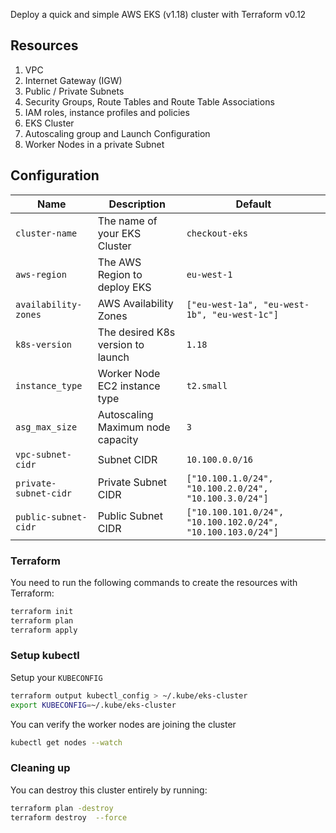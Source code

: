 Deploy a quick and simple AWS EKS (v1.18) cluster with Terraform v0.12 

## Resources

1. VPC
2. Internet Gateway (IGW)
3. Public / Private Subnets
4. Security Groups, Route Tables and Route Table Associations
5. IAM roles, instance profiles and policies
6. EKS Cluster
7. Autoscaling group and Launch Configuration
8. Worker Nodes in a private Subnet

## Configuration

| Name                      | Description                        | Default                                                                                                                                                                                                                                                                                                                                                                                                          |
| ------------------------- | ---------------------------------- | ---------------------------------------------------------------------------------------------------------------------------------------------------------------------------------------------------------------------------------------------------------------------------------------------------------------------------------------------------------------------------------------------------------------- |
| `cluster-name`            | The name of your EKS Cluster       | `checkout-eks`                                                                                                                                                                                                                                                                                                                                                                                                    |
| `aws-region`              | The AWS Region to deploy EKS       | `eu-west-1`                                                                                                                                                                                                                                                                                                                                                                                                      |
| `availability-zones`      | AWS Availability Zones             | `["eu-west-1a", "eu-west-1b", "eu-west-1c"]`                                                                                                                                                                                                                                                                                                                                                                     |
| `k8s-version`             | The desired K8s version to launch  | `1.18`                                                                                                                                                                                                                                                                                                                                                                                                           |
| `instance_type`           | Worker Node EC2 instance type      | `t2.small`                                                                                                                                                                                                                                                                                                                                                                                                       |
| `asg_max_size`            | Autoscaling Maximum node capacity  | `3`                                                                                                                                                                                                                                                                                                                                                                                                              |
| `vpc-subnet-cidr`         | Subnet CIDR                        | `10.100.0.0/16`                                                                                                                                                                                                                                                                                                                                                                                                    |
| `private-subnet-cidr`     | Private Subnet CIDR                | `["10.100.1.0/24", "10.100.2.0/24", "10.100.3.0/24"]`                                                                                                                                                                                                                                                                                                                                                                |
| `public-subnet-cidr`      | Public Subnet CIDR                 | `["10.100.101.0/24", "10.100.102.0/24", "10.100.103.0/24"]`


### Terraform

You need to run the following commands to create the resources with Terraform:

```bash
terraform init
terraform plan
terraform apply
```

### Setup kubectl

Setup your `KUBECONFIG`

```bash
terraform output kubectl_config > ~/.kube/eks-cluster
export KUBECONFIG=~/.kube/eks-cluster
```

You can verify the worker nodes are joining the cluster

```bash
kubectl get nodes --watch
```

### Cleaning up

You can destroy this cluster entirely by running:

```bash
terraform plan -destroy
terraform destroy  --force
```